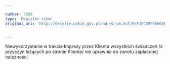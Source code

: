 ```yaml
---

number: 3028
type: 'Register item'
original_uri: 'http://decyzje.uokik.gov.pl/nd_wz_um.nsf/0/F1FC39F46568E710C12579DD0033CBE8?OpenDocument'


---
```


Niewykorzystanie w trakcie Imprezy przez Klienta wszystkich świadczeń /z przyczyn leżących po stronie Klienta/ nie uprawnia do zwrotu zapłaconej należności

